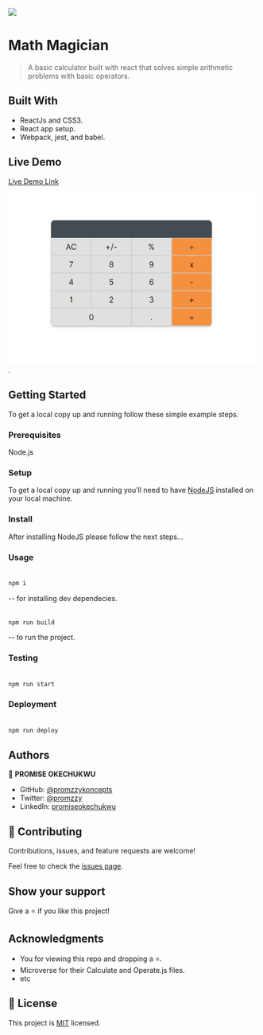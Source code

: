 ![](https://img.shields.io/badge/Microverse-blueviolet)

# Math Magician

> A basic calculator built with react that solves simple arithmetic problems with basic operators.

## Built With

- ReactJs and CSS3.
- React app setup.
- Webpack, jest, and babel.

## Live Demo

[Live Demo Link](https://mathmag.netlify.app/calculator)

<img src = "./Math-magician-react.png" alt="Calculator" width="500px"/>.

## Getting Started

To get a local copy up and running follow these simple example steps.

### Prerequisites

Node.js

### Setup

To get a local copy up and running you'll need to have [NodeJS](https://nodejs.org/en/download/) installed on your local machine.

### Install

After installing NodeJS please follow the next steps...

### Usage

```bash

npm i

```

-- for installing dev dependecies.

```bash

npm run build

```

-- to run the project.

### Testing

```bash

npm run start

```

### Deployment

```bash

npm run deploy

```

## Authors

👤 **PROMISE OKECHUKWU**

- GitHub: [@promzzykoncepts](https://github.com/PromzzyKoncepts)
- Twitter: [@promzzy](https://twitter.com/prOmzzy)
- LinkedIn: [promiseokechukwu](https://linkedin.com/in/promiseokechukwu)

## 🤝 Contributing

Contributions, issues, and feature requests are welcome!

Feel free to check the [issues page](../../issues/).

## Show your support

Give a ⭐️ if you like this project!

## Acknowledgments

- You for viewing this repo and dropping a ⭐️.
- Microverse for their Calculate and Operate.js files.
- etc

## 📝 License

This project is [MIT](./LICENSE) licensed.

